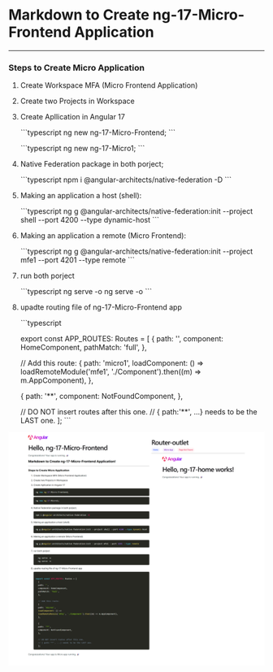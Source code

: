 
# Markdown to Create ng-17-Micro-Frontend Application

---

### Steps to Create Micro Application

1. Create Workspace MFA (Micro Frontend Application)

2. Create two Projects in Workspace

3. Create Apllication in Angular 17

    \`\`\`typescript
    ng new ng-17-Micro-Frontend;
    \`\`\`

    \`\`\`typescript
    ng new ng-17-Micro1;
    \`\`\`

4. Native Federation package in both porject;

    \`\`\`typescript
    npm i @angular-architects/native-federation -D
    \`\`\`

5. Making an application a host (shell):

    \`\`\`typescript
    ng g @angular-architects/native-federation:init --project shell --port 4200 --type dynamic-host
    \`\`\`

6. Making an application a remote (Micro Frontend):

    \`\`\`typescript
    ng g @angular-architects/native-federation:init --project mfe1 --port 4201 --type remote
    \`\`\`

7. run both porject

    \`\`\`typescript
      ng serve -o
      ng serve -o
    \`\`\`

8. upadte routing file of ng-17-Micro-Frontend app

    \`\`\`typescript

    export const APP_ROUTES: Routes = [
      {
      path: '',
      component: HomeComponent,
      pathMatch: 'full',
      },

      // Add this route:
      {
      path: 'micro1',
      loadComponent: () =>
      loadRemoteModule('mfe1', './Component').then((m) => m.AppComponent),
      },

      {
      path: '**',
      component: NotFoundComponent,
      },

      // DO NOT insert routes after this one.
      // { path:'**', ...} needs to be the LAST one.
      ];
    \`\`\`

![Working Project](ng-17-Micro-Frontend/src/assets/images/Ng17MicroFrontend.png)

